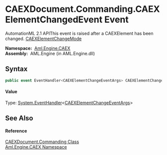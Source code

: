 CAEXDocument.Commanding.CAEXElementChangedEvent Event
=====================================================
AutomationML 2.1 APIThis event is raised after a CAEXElement has been changed. [CAEXElementChangeMode][1]

  **Namespace:**  [Aml.Engine.CAEX][2]  
  **Assembly:**  AML.Engine (in AML.Engine.dll)

Syntax
------

```csharp
public event EventHandler<CAEXElementChangeEventArgs> CAEXElementChangedEvent
```

#### Value
Type: [System.EventHandler][3]&lt;[CAEXElementChangeEventArgs][4]>

See Also
--------

#### Reference
[CAEXDocument.Commanding Class][5]  
[Aml.Engine.CAEX Namespace][2]  

[1]: ../../Aml.Engine.CAEX.Commands/CAEXElementChangeMode/README.md
[2]: ../README.md
[3]: https://docs.microsoft.com/dotnet/api/system.eventhandler-1
[4]: ../../Aml.Engine.CAEX.Commands/CAEXElementChangeEventArgs/README.md
[5]: README.md
[6]: https://www.automationml.org
[7]: ../../icons/logoShade.png